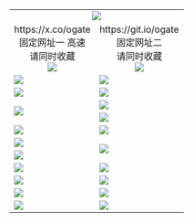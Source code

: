 ﻿<table>
  <tr><td colspan=2 align=center><img src="https://d2iaof6365cv31.cloudfront.net/Up/oGate.jpg" /></td></tr>
  <tr>
    <td align=center>https://x.co/ogate<br>固定网址一 高速<br>请同时收藏<br><img src="https://d2iaof6365cv31.cloudfront.net/Up/0WMGD1.png" /></td>
    <td align=center>https://git.io/ogate<br>固定网址二<br>请同时收藏<br><img src="https://d2iaof6365cv31.cloudfront.net/Up/0WMGD2.png" /></td>
  </tr>
  <tr>
    <td><a href="https://d2iaof6365cv31.cloudfront.net/oNote.aspx?id=oGate&from=github" target="_blank"><img src="https://d2iaof6365cv31.cloudfront.net/Up/0WMDT.jpg" /></a></td>
    <td><a href="https://d2iaof6365cv31.cloudfront.net/oNote.aspx?id=oNote&from=github" target="_blank"><img src="https://d2iaof6365cv31.cloudfront.net/Up/0WZTT.jpg" /></a></td>
  </tr>
  <tr>
    <td><a href="https://d2iaof6365cv31.cloudfront.net/onUP.aspx?name=https://d2tx4sol6zqfh1.cloudfront.net/526&from=github" target="_blank"><img src="https://d2iaof6365cv31.cloudfront.net/Up/0DTW.jpg"/></a></td>
    <td><a href="https://d2iaof6365cv31.cloudfront.net/ogST.aspx?from=github" target="_blank"><img src="https://d2iaof6365cv31.cloudfront.net/Up/ST.jpg"/></a></td>
  </tr>
  <tr>
    <td rowspan=2><a href="https://d2iaof6365cv31.cloudfront.net/ogUP.aspx?name=WJ.mp4&from=github" target="_blank"><img src="https://d2iaof6365cv31.cloudfront.net/Up/WJ.jpg" /></a></td>
    <td><a href="https://d2iaof6365cv31.cloudfront.net/ogUP.aspx?name=DKC.mp4&count=16&from=github" target="_blank"><img src="https://d2iaof6365cv31.cloudfront.net/Up/DKC.jpg" /></a></td> 
  </tr>
  <tr>
    <td><a href="https://d2iaof6365cv31.cloudfront.net/ogUP.aspx?name=LRWS.mp4&count=6B:13,5A:10,5B:35,4A:14,4B:19,3A:10,3B:26,2A:16,2B:21,1A:23,1B:29&from=github" target="_blank"><img src="https://d2iaof6365cv31.cloudfront.net/Up/LRWS.jpg" /></a></td>
  </tr>
  <tr>
    <td><a href="https://d2iaof6365cv31.cloudfront.net/ogUP.aspx?name=MHS.mp4&from=github" target="_blank"><img src="https://d2iaof6365cv31.cloudfront.net/Up/MHS.jpg" /></a></td>
    <td><a href="https://d2iaof6365cv31.cloudfront.net/ogUP.aspx?name=XTFY.mp4&count=24&from=github" target="_blank"><img src="https://d2iaof6365cv31.cloudfront.net/Up/XTFY.jpg" /></a></td>
  </tr>
  <tr>
    <td><a href="https://d2iaof6365cv31.cloudfront.net/ogUP.aspx?name=JQR.mp4&count=2&from=github" target="_blank"><img src="https://d2iaof6365cv31.cloudfront.net/Up/JQR.jpg" /></a></td>   
    <td rowspan=2><a href="https://d2iaof6365cv31.cloudfront.net/ogUP.aspx?name=JP.mp4&count=9&from=github" target="_blank"><img src="https://d2iaof6365cv31.cloudfront.net/Up/JP.jpg" /></td>
  </tr>
  <tr>
    <td><a href="https://d2iaof6365cv31.cloudfront.net/ogUP.aspx?name=CYKJ.mp4&from=github" target="_blank"><img src="https://d2iaof6365cv31.cloudfront.net/Up/CYKJ.jpg" /></a></td>
  </tr>
  <tr>
    <td><a href="https://d2iaof6365cv31.cloudfront.net/ogUP.aspx?name=4SZG.mp4&count=05:17,04:20&current=05:16&from=github" target="_blank"><img src="https://d2iaof6365cv31.cloudfront.net/Up/4SZG0.jpg" /></a></td>
    <td><a href="https://d2iaof6365cv31.cloudfront.net/ogUP.aspx?name=4SDJ.mp4&count=05:42,04:52&current=05:41&from=github" target="_blank"><img src="https://d2iaof6365cv31.cloudfront.net/Up/4SDJ0.jpg" /></a></td>
  </tr>
  <tr>
    <td><a href="https://d2iaof6365cv31.cloudfront.net/ogUP.aspx?name=FG.zip&from=github" target="_blank"><img src="https://d2iaof6365cv31.cloudfront.net/Up/FG.jpg" /></a></td>
    <td><a href="https://d2iaof6365cv31.cloudfront.net/ogUP.aspx?name=FGA.apk&from=github" target="_blank"><img src="https://d2iaof6365cv31.cloudfront.net/Up/FGA.jpg" /></a></td>
  </tr>
  <tr>
    <td><a href="https://d2iaof6365cv31.cloudfront.net/ogUP.aspx?name=U.zip&from=github" target="_blank"><img src="https://d2iaof6365cv31.cloudfront.net/Up/U.jpg" /></a></td>
    <td><a href="https://d2iaof6365cv31.cloudfront.net/ogUP.aspx?name=UA.apk&from=github" target="_blank"><img src="https://d2iaof6365cv31.cloudfront.net/Up/UA.jpg" /></a></td>
  </tr>
  <tr>
    <td><a href="https://d2iaof6365cv31.cloudfront.net/ogUP.aspx?name=0iPPOTV.zip&from=github" target="_blank"><img src="https://d2iaof6365cv31.cloudfront.net/Up/0iPPOTV.jpg" /></a></td>
    <td><a href="https://d2iaof6365cv31.cloudfront.net/ogUP.aspx?name=0iNTD.apk&from=github" target="_blank"><img src="https://d2iaof6365cv31.cloudfront.net/Up/0iNTD.jpg" /></a></td>
  </tr>
</table>
